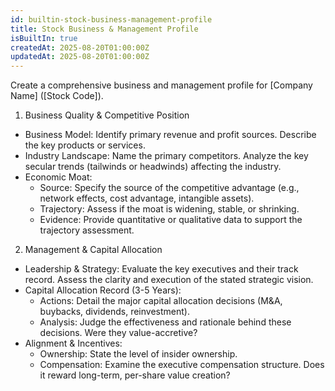 ```yaml
---
id: builtin-stock-business-management-profile
title: Stock Business & Management Profile
isBuiltIn: true
createdAt: 2025-08-20T01:00:00Z
updatedAt: 2025-08-20T01:00:00Z
---
```


Create a comprehensive business and management profile for [Company Name] ([Stock Code]).

1. Business Quality & Competitive Position

- Business Model: Identify primary revenue and profit sources. Describe the key products or services.
- Industry Landscape: Name the primary competitors. Analyze the key secular trends (tailwinds or headwinds) affecting the industry.
- Economic Moat:
  - Source: Specify the source of the competitive advantage (e.g., network effects, cost advantage, intangible assets).
  - Trajectory: Assess if the moat is widening, stable, or shrinking.
  - Evidence: Provide quantitative or qualitative data to support the trajectory assessment.

2. Management & Capital Allocation

- Leadership & Strategy: Evaluate the key executives and their track record. Assess the clarity and execution of the stated strategic vision.
- Capital Allocation Record (3-5 Years):
  - Actions: Detail the major capital allocation decisions (M&A, buybacks, dividends, reinvestment).
  - Analysis: Judge the effectiveness and rationale behind these decisions. Were they value-accretive?
- Alignment & Incentives:
  - Ownership: State the level of insider ownership.
  - Compensation: Examine the executive compensation structure. Does it reward long-term, per-share value creation?
